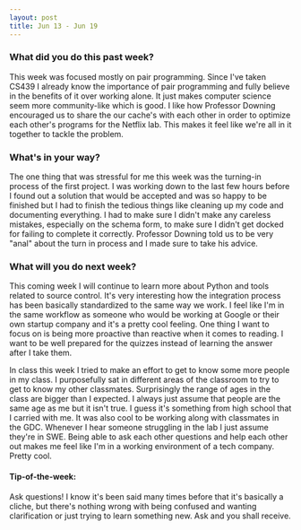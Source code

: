```yaml
---
layout: post
title: Jun 13 - Jun 19
---
```

### What did you do this past week? ###
This week was focused mostly on pair programming. Since I've taken CS439 I already know the importance of pair programming and fully believe in the benefits of it over working alone. It just makes computer science seem more community-like which is good. I like how Professor Downing encouraged us to share the our cache's with each other in order to optimize each other's programs for the Netflix lab. This makes it feel like we're all in it together to tackle the problem. 

### What's in your way? ###
The one thing that was stressful for me this week was the turning-in process of the first project. I was working down to the last few hours before I found out a solution that would be accepted and was so happy to be finished but I had to finish the tedious things like cleaning up my code and documenting everything. I had to make sure I didn't make any careless mistakes, especially on the schema form, to make sure I didn't get docked for failing to complete it correctly. Professor Downing told us to be very "anal" about the turn in process and I made sure to take his advice.

### What will you do next week? ###
This coming week I will continue to learn more about Python and tools related to source control. It's very interesting how the integration process has been basically standardized to the same way we work. I feel like I'm in the same workflow as someone who would be working at Google or their own startup company and it's a pretty cool feeling. One thing I want to focus on is being more proactive than reactive when it comes to reading. I want to be well prepared for the quizzes instead of learning the answer after I take them.

In class this week I tried to make an effort to get to know some more people in my class. I purposefully sat in different areas of the classroom to try to get to know my other classmates. Surprisingly the range of ages in the class are bigger than I expected. I always just assume that people are the same age as me but it isn't true. I guess it's something from high school that I carried with me. It was also cool to be working along with classmates in the GDC. Whenever I hear someone struggling in the lab I just assume they're in SWE. Being able to ask each other questions and help each other out makes me feel like I'm in a working environment of a tech company. Pretty cool.

#### Tip-of-the-week: ####
Ask questions! I know it's been said many times before that it's basically a cliche, but there's nothing wrong with being confused and wanting clarification or just trying to learn something new. Ask and you shall receive.
